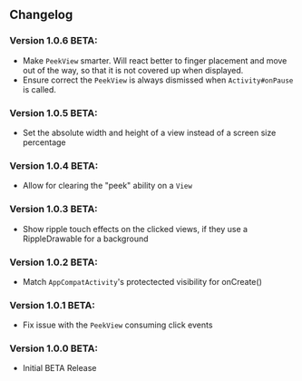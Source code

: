 ## Changelog

### Version 1.0.6 BETA:
- Make `PeekView` smarter. Will react better to finger placement and move out of the way, so that it is not covered up when displayed.
- Ensure correct the `PeekView` is always dismissed when `Activity#onPause` is called.

### Version 1.0.5 BETA:
- Set the absolute width and height of a view instead of a screen size percentage

### Version 1.0.4 BETA:
- Allow for clearing the "peek" ability on a `View`

### Version 1.0.3 BETA:
- Show ripple touch effects on the clicked views, if they use a RippleDrawable for a background

### Version 1.0.2 BETA:
- Match `AppCompatActivity`'s protectected visibility for onCreate()

### Version 1.0.1 BETA:
- Fix issue with the `PeekView` consuming click events

### Version 1.0.0 BETA:
- Initial BETA Release